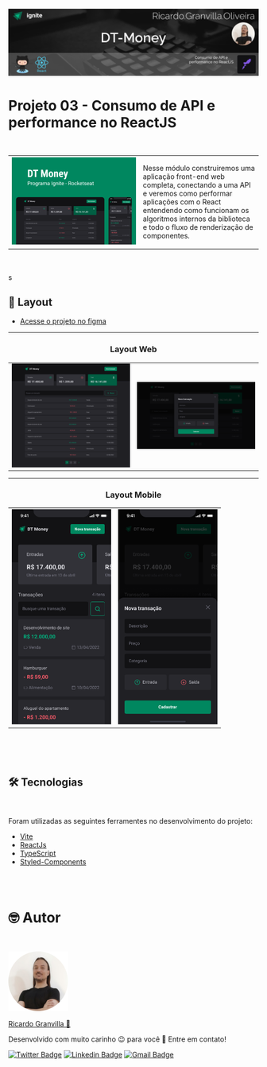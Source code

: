 [![Banner NLW#5](../../../../assets/banners/banner-dt-money.png)](https://github.com/rgranvilla/Ignite/tree/master/courses/reactjs/v2/03-ignite-dt-money)

# Projeto 03 - Consumo de API e performance no ReactJS

<br>

<table border="0">
 <tr>
    <td style="min-width: 250px">
      <img src="../../../../assets/dt-money/cover-dt-money-250px.png" style="min-width: 250px"/>
    </td>
    <td style="max-width: 600px">
    <p style="max-width: 600px">
    Nesse módulo construiremos uma aplicação front-end web completa, conectando a uma API e veremos como performar aplicações com o React entendendo como funcionam os algoritmos internos da biblioteca e todo o fluxo de renderização de componentes.
    </p>
    </td>

 </tr>
</table>

<br>
<br>s

## 🎨 **Layout**

- [Acesse o projeto no figma](<https://www.figma.com/file/ERLmC4A3ZHTHinnulZmVG5/DT-Money-(Community)?node-id=42020%3A2584>)

---

<h3 align="center"><b> Layout Web </b></h3>
<table border="0">
<tr>
  <td>
    <img src="../../../../assets/dt-money/layout-home.png">
  </td>
  <td>
    <img src="../../../../assets/dt-money/layout-nova-transacao.png">
  </td>
</tr>
</table>

---

<h3 align="center"><b> Layout Mobile </b></h3>
<table border="0" >
<tr>
  <td >
    <img src="../../../../assets/dt-money/mobile-home.png" style="width: 200px" >
  </td>
  <td>
    <img src="../../../../assets/dt-money/mobile-nova-transacao.png" style="width: 200px">
  </td>
</tr>
</table>

<br>

<br>
<br>

## 🛠 Tecnologias

<br>

Foram utilizadas as seguintes ferramentes no desenvolvimento do projeto:

- [Vite](https://vitejs.dev/)
- [ReactJs](https://pt-br.reactjs.org/)
- [TypeScript](https://www.typescriptlang.org/)
- [Styled-Components](https://styled-components.com/)

<br>
<br>

# 🤓 Autor

<br>

[![Ricardo Granvilla](../../../../assets/author.png)](https://github.com/rgranvilla)

<a href="https://github.com/rgranvilla">Ricardo Granvilla 🚀</a>

Desenvolvido com muito carinho 😉 para você 👋 Entre em contato! <br>

[![Twitter Badge](https://img.shields.io/badge/-@rgranvilla-1ca0f1?style=flat-square&labelColor=1ca0f1&logo=twitter&logoColor=white&link=https://twitter.com/rgranvilla)](https://twitter.com/rgranvilla)
[![Linkedin Badge](https://img.shields.io/badge/-Ricardo-blue?style=flat-square&logo=Linkedin&logoColor=white&link=https://www.linkedin.com/in/rgranvilla/)](https://www.linkedin.com/in/rgranvilla/)
[![Gmail Badge](https://img.shields.io/badge/-rgranvilla@gmail.com-c14438?style=flat-square&logo=Gmail&logoColor=white&link=mailto:rgranvilla@gmail.com)](mailto:rgranvilla@gmail.com)

<br>
<br>
